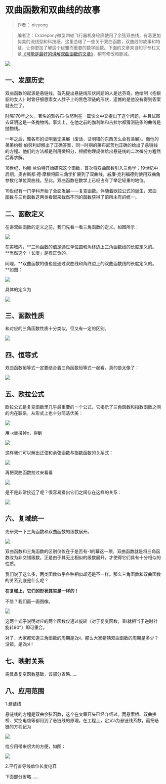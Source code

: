 #  双曲函数和双曲线的故事
> 作者： nieyong

> 编者注：Crazepony微型四轴飞行器机身轮廓使用了余弦双曲线，有着更加优美的流线型和科技感。这里总结了一些关于双曲函数，双曲线的故事和特征，让你更加了解这个优雅而重要的数学函数。下面的文章来自知乎专栏文章[《可能是最好的讲解双曲函数的文章》](http://zhuanlan.zhihu.com/wx-math/20042215)，稍有修改和删减。

![](/assets/img/hyperbola-0.jpg)


## 一、发展历史

双曲函数的起源是悬链线，首先提出悬链线形状问题的人是达芬奇。他绘制《抱银貂的女人》时曾仔细思索女人脖子上的黑色项链的形状，遗憾的是他没有得到答案就去世了。

时隔170年之久，著名的雅各布·伯努利在一篇论文中又提出了这个问题，并且试图去证明这是一条抛物线。事实上，在他之前的伽利略和吉拉尔都猜测链条的曲线是抛物线。

一年之后，雅各布的证明毫无进展（废话，证明错的东西怎么会有进展）。而他的弟弟约翰·伯努利却解出了正确答案，同一时期的莱布尼茨也正确的给出了悬链线的方程。他们的方法都是利用微积分，根据物理规律给出悬链线的二次微分方程然后再求解。

18世纪，约翰·兰伯特开始研究这个函数，首次将双曲函数引入三角学；19世纪中后期，奥古斯都·德·摩根将圆三角学扩展到了双曲线，威廉·克利福德则使用双曲角参数化单位双曲线。至此，双曲函数在数学上已经占有了举足轻重的地位。

19世纪有一门学科开始了全面发展——复变函数。伴随着欧拉公式的诞生，双曲函数与三角函数这两类看起来截然不同的函数获得了前所未有的统一。


## 二、函数定义

在讲双曲函数的定义之前，我们先看一看三角函数的定义。如图所示：

![](/assets/img/hyperbola-1.jpg)

在实域内，**三角函数的值是通过单位圆和角终边上三角函数线的长度定义的。**当然这个「长度」是有正负的。

同理，**双曲函数的值也是通过双曲线和角终边上的双曲函数线的长度定义的。**如图：

![](/assets/img/hyperbola-2.jpg)

具体的定义为

![](/assets/img/hyperbola-3.png)

## 三、函数性质

和对应的三角函数性质十分类似，但又有一定的区别。

![](/assets/img/hyperbola-4.jpg)

## 四、恒等式

双曲函数恒等式一定要结合着三角函数恒等式一起看，真的是太像了：

![](/assets/img/hyperbola-5.jpg)

## 五、欧拉公式

欧拉公式是复变函数里几乎最重要的一个公式，它揭示了三角函数和指数函数之间的内在联系，从形式上也十分简洁优美：

![](/assets/img/hyperbola-6.png)

用-x替换掉x，得到

![](/assets/img/hyperbola-7.png)

这样我们可以解出正弦和余弦函数与指数函数的关系式：

![](/assets/img/hyperbola-8.png)

再把双曲函数拉过来看看

![](/assets/img/hyperbola-9.png)

是不是非常接近了呢？很容易看出它们之间存在这样的关系：

![](/assets/img/hyperbola-10.png)

## 六、复域统一

先研究一下三角函数和双曲函数的级数展开。

![](/assets/img/hyperbola-11.png)

双曲函数和三角函数的区别仅仅在于是否有-1的幂这一项，双曲函数就是将三角函数改为非交错级数。正是由于其无比相似的级数展开，才使得它们具有十分相似的性质。

我们说了这么多，两类函数似乎各种相似却还是不一样。那么三角函数和双曲函数的关系到底是什么呢？

**在复域上，它们的形状其实是一样的！**

不信？我们画一画图像。

![](/assets/img/hyperbola-12.jpg)

这两个式子说明对应的两个函数仅通过旋转（对于复变函数，乘i就相当于逆时针旋转90°）即可重合。

对了，大家都知道三角函数的周期是2pi，那么大家猜猜双曲函数的周期是多少？没错，是2ipi！

## 七、映射关系

需具备复变函数基础，该部分省略……

## 八、应用范围

1.悬链线

悬链线的方程是双曲余弦函数，这个在文章开头已经介绍过。而悬索桥、双曲拱桥、架空电缆等都用到了悬链线的原理。在工程上，定义a为悬链线系数，而把悬链的方程记为

![](/assets/img/hyperbola-13.png)

给应用带来很大的方便，如图：

![](/assets/img/hyperbola-14.jpg)

2.平行直导线单位长度电容

下面部分省略……
